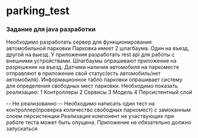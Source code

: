 # parking_test
### Задание для java разработки
Необходимо разработать сервер для функционирования автомобильной парковки
Парковка имеет 2 шлагбаума. Один на въезд, другой на выезд. У приложения разработать rest api для работы с внешними устройствами. Шлагбаумы опрашивают приложение на разрешение на въезд. 
  Датчики наличия автомобиля на паркоместе отправляют в приложение свой статус(есть автомобиль/нет автомобиля). Информационное табло парковки опрашивает систему для определения свободных мест парковки. 
Необходимо показать реализацию:
 1 Контроллеры
 2 Сервисы
 3 Модель
 4 Персистентный слой
 
 -- Не реализованно --
 Необходимо написать один тест на контроллер(проверка количество свободных паркомест) с замоканным слоем персистенции
Реализация компонент не участвующих при работе теста может быть опущена. Приложение не обязательно должно запускаться
